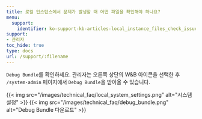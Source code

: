 ```yaml
---
title: 로컬 인스턴스에서 문제가 발생할 때 어떤 파일을 확인해야 하나요?
menu:
  support:
    identifier: ko-support-kb-articles-local_instance_files_check_issues
support:
- 관리자
toc_hide: true
type: docs
url: /support/:filename
---
```


`Debug Bundle`를 확인하세요. 관리자는 오른쪽 상단의 W&B 아이콘을 선택한 후 `/system-admin` 페이지에서 `Debug Bundle`을 받아올 수 있습니다.

{{< img src="/images/technical_faq/local_system_settings.png" alt="시스템 설정" >}}
{{< img src="/images/technical_faq/debug_bundle.png" alt="Debug Bundle 다운로드" >}}
